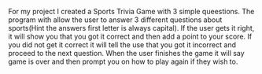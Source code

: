 For my project I created a Sports Trivia Game with 3 simple queestions. The program with allow the user to answer 3 different questions about sports(Hint the answers first letter is always capital). If the user gets it right, it will show you that you got it correct and then add a point to your score. If you did not get it correct it will tell the use that you got it incorrect and proceed to the next question. When the user finishes the game it will say game is over and then prompt you on how to play again if they wish to.

